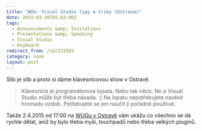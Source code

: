```yaml
---
title: "WUG: Visual Studio tipy a triky (Ostrava)"
date: 2015-03-30T05:43:00Z
tags:
  - Announcements &amp; Invitations 
  - Presentations &amp; Speaking
  - Visual Studio
  - Keyboard
redirect_from: /id/233503
category: none
layout: post
---
```

Slib je slib a proto si dáme klávesnicovou show v Ostravě.

> Klávesnice je programátorova lopata. Nebo tak něco. No a Visual Studio může být třeba násada. :) Na lopatu nepotřebujete navěsit hromadu ozdob. Potřebujete se jen naučit ji pořádně používat. 

Takže 2.4.2015 od 17:00 na [WUGu v Ostravě][1] vám ukážu co všechno se dá rychle dělat, aniž by bylo třeba myší, touchpadů nebo třeba velkých pluginů. 

[1]: http://www.wug.cz/ostrava/akce/725-Visual-Studio-tipy-a-triky